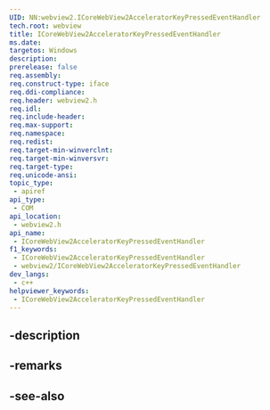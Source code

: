 ```yaml
---
UID: NN:webview2.ICoreWebView2AcceleratorKeyPressedEventHandler
tech.root: webview
title: ICoreWebView2AcceleratorKeyPressedEventHandler
ms.date: 
targetos: Windows
description: 
prerelease: false
req.assembly: 
req.construct-type: iface
req.ddi-compliance: 
req.header: webview2.h
req.idl: 
req.include-header: 
req.max-support: 
req.namespace: 
req.redist: 
req.target-min-winverclnt: 
req.target-min-winversvr: 
req.target-type: 
req.unicode-ansi: 
topic_type:
 - apiref
api_type:
 - COM
api_location:
 - webview2.h
api_name:
 - ICoreWebView2AcceleratorKeyPressedEventHandler
f1_keywords:
 - ICoreWebView2AcceleratorKeyPressedEventHandler
 - webview2/ICoreWebView2AcceleratorKeyPressedEventHandler
dev_langs:
 - c++
helpviewer_keywords:
 - ICoreWebView2AcceleratorKeyPressedEventHandler
---
```


## -description

## -remarks

## -see-also

